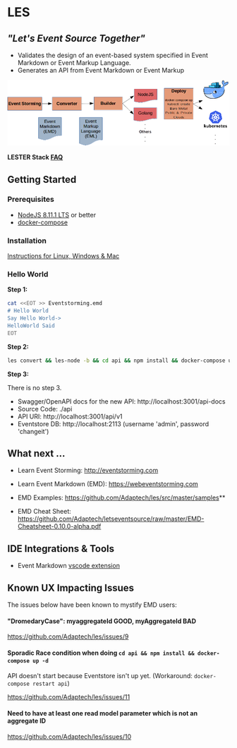 # LES

## _"Let's Event Source Together"_

* Validates the design of an event-based system specified in Event Markdown or Event Markup Language.
* Generates an API from Event Markdown or Event Markup

![LESTER Pipeline](https://github.com/Adaptech/letseventsource/blob/master/LESTER-stack-diagram.png)

**LESTER Stack [FAQ](https://github.com/Adaptech/letseventsource)**

## Getting Started

### Prerequisites

* [NodeJS 8.11.1 LTS](https://nodejs.org/en/) or better
* [docker-compose](https://docs.docker.com/compose/install/)

### Installation

[Instructions for Linux, Windows & Mac](INSTALL.md)

### Hello World

**Step 1:**

```bash
cat <<EOT >> Eventstorming.emd
# Hello World
Say Hello World->
HelloWorld Said
EOT
```

**Step 2:**

```bash
les convert && les-node -b && cd api && npm install && docker-compose up -d
```

**Step 3:**

There is no step 3.

* Swagger/OpenAPI docs for the new API: http://localhost:3001/api-docs
* Source Code: ./api
* API URI: http://localhost:3001/api/v1
* Eventstore DB: http://localhost:2113 (username 'admin', password 'changeit')

## What next ...

* Learn Event Storming: http://eventstorming.com

* Learn Event Markdown (EMD): https://webeventstorming.com

* EMD Examples: https://github.com/Adaptech/les/src/master/samples**

* EMD Cheat Sheet: https://github.com/Adaptech/letseventsource/raw/master/EMD-Cheatsheet-0.10.0-alpha.pdf

## IDE Integrations & Tools

* Event Markdown [vscode extension](https://github.com/markgukov/vscode-event-markdown)


## Known UX Impacting Issues

The issues below have been known to mystify EMD users:

#### "DromedaryCase": myaggregateId GOOD, myAggregateId BAD

https://github.com/Adaptech/les/issues/9

#### Sporadic Race condition when doing ```cd api && npm install && docker-compose up -d```

API doesn't start because Eventstore isn't up yet. (Workaround: ```docker-compose restart api```)

https://github.com/Adaptech/les/issues/11

#### Need to have at least one read model parameter which is not an aggregate ID

https://github.com/Adaptech/les/issues/10
